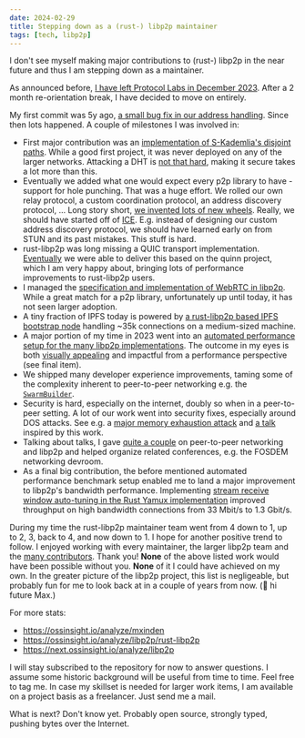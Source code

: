 ```yaml
---
date: 2024-02-29
title: Stepping down as a (rust-) libp2p maintainer
tags: [tech, libp2p]
---
```


I don't see myself making major contributions to (rust-) libp2p in the near future and thus I am stepping down as a maintainer.

As announced before, [I have left Protocol Labs in December 2023](https://github.com/libp2p/rust-libp2p/discussions/5007).
After a 2 month re-orientation break, I have decided to move on entirely.

My first commit was 5y ago, [a small bug fix in our address handling](https://github.com/libp2p/rust-libp2p/pull/1204).
Since then lots happened. A couple of milestones I was involved in:

- First major contribution was an [implementation of S-Kademlia's disjoint paths](https://discuss.libp2p.io/t/s-kademlia-lookups-over-disjoint-paths-in-rust-libp2p/571).
  While a good first project, it was never deployed on any of the larger networks.
  Attacking a DHT is [not that hard](https://arxiv.org/pdf/2307.12212.pdf), making it secure takes a lot more than this.
- Eventually we added what one would expect every p2p library to have - support for hole punching.
  That was a huge effort.
  We rolled our own relay protocol, a custom coordination protocol, an address discovery protocol, ...
  Long story short, [we invented lots of new wheels](https://blog.ipfs.tech/2022-01-20-libp2p-hole-punching/).
  Really, we should have started off of [ICE](https://en.wikipedia.org/wiki/Interactive_Connectivity_Establishment).
  E.g. instead of designing our custom address discovery protocol, we should have learned early on from STUN and its past mistakes.
  This stuff is hard.
- rust-libp2p was long missing a QUIC transport implementation.
  [Eventually](https://github.com/libp2p/rust-libp2p/issues/2883) we were able to deliver this based on the quinn project, which I am very happy about, bringing lots of performance improvements to rust-libp2p users.
- I managed the [specification and implementation of WebRTC in libp2p](https://github.com/libp2p/specs/issues/220). While a great match for a p2p library, unfortunately up until today, it has not seen larger adoption.
- A tiny fraction of IPFS today is powered by [a rust-libp2p based IPFS bootstrap node](https://blog.ipfs.tech/2023-rust-libp2p-based-ipfs-bootstrap-node/) handling ~35k connections on a medium-sized machine.
- A major portion of my time in 2023 went into an [automated performance setup for the many libp2p implementations](https://github.com/libp2p/test-plans/blob/master/perf/README.md).
  The outcome in my eyes is both [visually appealing](https://observablehq.com/@libp2p-workspace/performance-dashboard) and impactful from a performance perspective (see final item).
- We shipped many developer experience improvements, taming some of the complexity inherent to peer-to-peer networking e.g. the [`SwarmBuilder`](https://github.com/libp2p/rust-libp2p/pull/4120).
- Security is hard, especially on the internet, doubly so when in a peer-to-peer setting.
  A lot of our work went into security fixes, especially around DOS attacks.
  See e.g. a [major memory exhaustion attack](https://github.com/libp2p/rust-libp2p/security/advisories/GHSA-jvgw-gccv-q5p8) and [a talk](https://max-inden.de/post/2022-11-02-dos-defense-dos-and-donts/) inspired by this work.
- Talking about talks, I gave [quite a couple](https://max-inden.de/tags/talk/) on peer-to-peer networking and libp2p and helped organize related conferences, e.g. the FOSDEM networking devroom.
- As a final big contribution, the before mentioned automated performance benchmark setup enabled me to land a major improvement to libp2p's bandwidth performance.
  Implementing [stream receive window auto-tuning in the Rust Yamux implementation](https://github.com/libp2p/rust-yamux/pull/176) improved throughput on high bandwidth connections from 33 Mbit/s to 1.3 Gbit/s.

During my time the rust-libp2p maintainer team went from 4 down to 1, up to 2, 3, back to 4, and now down to 1.
I hope for another positive trend to follow.
I enjoyed working with every maintainer, the larger libp2p team and the [many contributors](https://github.com/libp2p/rust-libp2p/graphs/contributors).
Thank you!
**None** of the above listed work would have been possible without you.
**None** of it I could have achieved on my own.
In the greater picture of the libp2p project, this list is negligeable, but probably fun for me to look back at in a couple of years from now. (:wave: hi future Max.)

For more stats:
- https://ossinsight.io/analyze/mxinden
- https://ossinsight.io/analyze/libp2p/rust-libp2p
- https://next.ossinsight.io/analyze/libp2p

I will stay subscribed to the repository for now to answer questions.
I assume some historic background will be useful from time to time.
Feel free to tag me.
In case my skillset is needed for larger work items, I am available on a project basis as a freelancer.
Just send me a mail.

What is next?
Don't know yet.
Probably open source, strongly typed, pushing bytes over the Internet.
